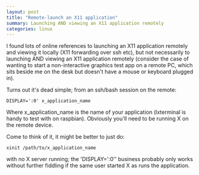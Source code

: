 ```yaml
---
layout: post
title: "Remote-launch an X11 application"
summary: Launching AND viewing an X11 application remotely
categories: linux
---
```


I found lots of online references to launching an X11 application remotely and viewing it locally (X11 forwarding over ssh etc), but not necessarily to launching AND viewing an X11 application remotely (consider the case of wanting to start a non-interactive graphics test app on a remote PC, which sits beside me on the desk but doesn't have a mouse or keyboard plugged in).

Turns out it's dead simple; from an ssh/bash session on the remote:

```
DISPLAY=':0' x_application_name
```

Where x_application_name is the name of your application (lxterminal is handy to test with on raspbian). Obviously you'll need to be running X on the remote device.

Come to think of it, it might be better to just do:

```
xinit /path/to/x_application_name
```

with no X server running; the 'DISPLAY=':0'' business probably only works without further fiddling if the same user started X as runs the application.

